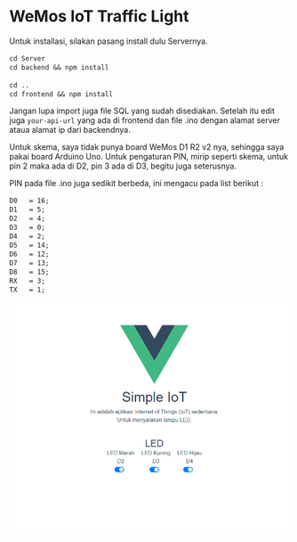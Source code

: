 # WeMos IoT Traffic Light

Untuk installasi, silakan pasang install dulu Servernya.

```
cd Server
cd backend && npm install

cd ..
cd frontend && npm install
```

Jangan lupa import juga file SQL yang sudah disediakan.
Setelah itu edit juga `your-api-url` yang ada di frontend dan file .ino dengan alamat server ataua alamat ip dari backendnya.

Untuk skema, saya tidak punya board WeMos D1 R2 v2 nya, sehingga saya pakai board Arduino Uno.
Untuk pengaturan PIN, mirip seperti skema, untuk pin 2 maka ada di D2, pin 3 ada di D3, begitu juga seterusnya.

PIN pada file .ino juga sedikit berbeda, ini mengacu pada list berikut :

```
D0   = 16;
D1   = 5;
D2   = 4;
D3   = 0;
D4   = 2;
D5   = 14;
D6   = 12;
D7   = 13;
D8   = 15;
RX   = 3;
TX   = 1;
```

![SS Frontend](simpleIoT.PNG)
